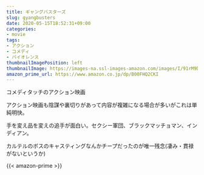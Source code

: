 ```yaml
---
title: ギャングバスターズ
slug: gyangbusters
date: 2020-05-15T18:52:31+09:00
categories:
- movie
tags:
- アクション
- コメディ
- バイオレンス
thumbnailImagePosition: left
thumbnailImage: https://images-na.ssl-images-amazon.com/images/I/91rM9DCnQdL._SX300_.jpg
amazon_prime_url: https://www.amazon.co.jp/dp/B00FHQ2CKI
---
```

コメディタッチのアクション映画
<!--more-->
アクション映画も陰謀や裏切りがあって内容が複雑になる場合が多いがこれは単純明快。

手を変え品を変えの追手が面白い。セクシー軍団、ブラックマッチョマン、インディアン。

カルテルのボスのキャスティングなんかチープだったのが唯一残念(凄み・貫禄がないというか)

{{< amazon-prime >}}

